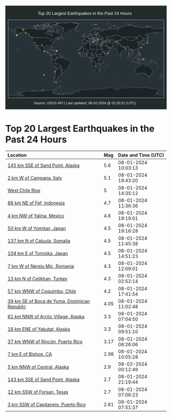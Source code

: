 ![Map](./map.png)

# Top 20 Largest Earthquakes in the Past 24 Hours

| Location | Mag | Date and Time (UTC) |
|:---|:---|:---|
| [145 km SSE of Sand Point, Alaska](https://earthquake.usgs.gov/earthquakes/eventpage/us6000nhbe) | 5.6 | 08-01-2024 10:03:13 |
| [2 km W of Campana, Italy](https://earthquake.usgs.gov/earthquakes/eventpage/us6000nhfg) | 5.1 | 08-01-2024 19:43:20 |
| [West Chile Rise](https://earthquake.usgs.gov/earthquakes/eventpage/us6000nhcw) | 5 | 08-01-2024 14:35:12 |
| [88 km NE of Fef, Indonesia](https://earthquake.usgs.gov/earthquakes/eventpage/us6000nhbq) | 4.7 | 08-01-2024 11:36:36 |
| [4 km NW of Yalina, Mexico](https://earthquake.usgs.gov/earthquakes/eventpage/us6000nhf7) | 4.6 | 08-01-2024 19:19:01 |
| [50 km W of Yomitan, Japan](https://earthquake.usgs.gov/earthquakes/eventpage/us6000nhfa) | 4.5 | 08-01-2024 19:16:28 |
| [137 km N of Caluula, Somalia](https://earthquake.usgs.gov/earthquakes/eventpage/us6000nhbt) | 4.5 | 08-01-2024 11:45:38 |
| [104 km E of Tomioka, Japan](https://earthquake.usgs.gov/earthquakes/eventpage/us6000nhd1) | 4.5 | 08-01-2024 14:51:23 |
| [7 km W of Nereju Mic, Romania](https://earthquake.usgs.gov/earthquakes/eventpage/us6000nhbu) | 4.3 | 08-01-2024 12:09:01 |
| [13 km N of Çelikhan, Turkey](https://earthquake.usgs.gov/earthquakes/eventpage/us6000nh9q) | 4.3 | 08-01-2024 02:52:14 |
| [57 km WNW of Coquimbo, Chile](https://earthquake.usgs.gov/earthquakes/eventpage/us6000nheg) | 4.2 | 08-01-2024 17:41:54 |
| [39 km SE of Boca de Yuma, Dominican Republic](https://earthquake.usgs.gov/earthquakes/eventpage/pr2024214000) | 4.05 | 08-01-2024 11:02:48 |
| [61 km NNW of Arctic Village, Alaska](https://earthquake.usgs.gov/earthquakes/eventpage/ak0249u179ks) | 3.3 | 08-01-2024 07:04:50 |
| [16 km ENE of Yakutat, Alaska](https://earthquake.usgs.gov/earthquakes/eventpage/ak0249u2o4ga) | 3.3 | 08-01-2024 09:51:10 |
| [37 km WNW of Rincón, Puerto Rico](https://earthquake.usgs.gov/earthquakes/eventpage/pr71456748) | 3.17 | 08-01-2024 06:26:06 |
| [7 km E of Bishop, CA](https://earthquake.usgs.gov/earthquakes/eventpage/nc75042182) | 2.98 | 08-01-2024 10:05:28 |
| [5 km NNW of Central, Alaska](https://earthquake.usgs.gov/earthquakes/eventpage/ak0249vkmalw) | 2.9 | 08-02-2024 00:12:49 |
| [143 km SSE of Sand Point, Alaska](https://earthquake.usgs.gov/earthquakes/eventpage/us6000nhgm) | 2.7 | 08-01-2024 21:19:44 |
| [12 km SSW of Forsan, Texas](https://earthquake.usgs.gov/earthquakes/eventpage/us6000nhau) | 2.7 | 08-01-2024 07:06:23 |
| [3 km SSW of Capitanejo, Puerto Rico](https://earthquake.usgs.gov/earthquakes/eventpage/pr71456758) | 2.61 | 08-01-2024 07:51:37 |
